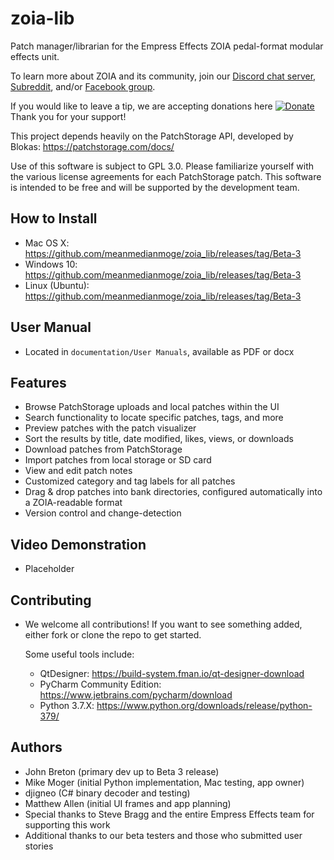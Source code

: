 # zoia-lib
Patch manager/librarian for the Empress Effects ZOIA pedal-format modular effects unit.

To learn more about ZOIA and its community, join our [Discord chat server](https://discordapp.com/invite/HG5GesY),
[Subreddit](https://reddit.com/r/zoia), and/or [Facebook group](https://facebook.com/groups/EmpressZOIAUsers).

If you would like to leave a tip, we are accepting donations here
[![Donate](https://img.shields.io/badge/Donate-PayPal-blue.svg)](https://www.paypal.com/cgi-bin/webscr?cmd=_donations&business=UUQ3SW5VMV3X4&currency_code=USD&source=url)
Thank you for your support!

This project depends heavily on the PatchStorage API, developed by Blokas: https://patchstorage.com/docs/

Use of this software is subject to GPL 3.0.
Please familiarize yourself with the various license agreements for each PatchStorage patch.
This software is intended to be free and will be supported by the development team.

## How to Install
- Mac OS X: https://github.com/meanmedianmoge/zoia_lib/releases/tag/Beta-3
- Windows 10: https://github.com/meanmedianmoge/zoia_lib/releases/tag/Beta-3
- Linux (Ubuntu): https://github.com/meanmedianmoge/zoia_lib/releases/tag/Beta-3

## User Manual
- Located in `documentation/User Manuals`, available as PDF or docx

## Features
- Browse PatchStorage uploads and local patches within the UI
- Search functionality to locate specific patches, tags, and more
- Preview patches with the patch visualizer
- Sort the results by title, date modified, likes, views, or downloads
- Download patches from PatchStorage
- Import patches from local storage or SD card
- View and edit patch notes
- Customized category and tag labels for all patches
- Drag & drop patches into bank directories, configured automatically into a ZOIA-readable format
- Version control and change-detection

## Video Demonstration
- Placeholder

## Contributing
- We welcome all contributions! If you want to see something added, 
  either fork or clone the repo to get started.
  
  Some useful tools include:
  - QtDesigner: https://build-system.fman.io/qt-designer-download
  - PyCharm Community Edition: https://www.jetbrains.com/pycharm/download
  - Python 3.7.X: https://www.python.org/downloads/release/python-379/

## Authors
- John Breton (primary dev up to Beta 3 release)
- Mike Moger (initial Python implementation, Mac testing, app owner)
- djigneo (C# binary decoder and testing)
- Matthew Allen (initial UI frames and app planning)
- Special thanks to Steve Bragg and the entire Empress Effects team for supporting this work
- Additional thanks to our beta testers and those who submitted user stories
